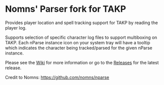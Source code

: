 # Nomns' Parser fork for TAKP

Provides player location and spell tracking support for TAKP by reading the player log.

Supports selection of specific character log files to support multiboxing on TAKP.  Each nParse instance icon on your system tray will have a tooltip which indicates the character being tracked/parsed for the given nParse instance.

Please see the [Wiki](https://github.com/hitechhippie/nparse/wiki) for more information or go to the [Releases](https://github.com/hitechhippie/nparse/releases) for the latest release.

Credit to Nomns:  https://github.com/nomns/nparse
